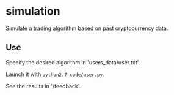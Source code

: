 # simulation
Simulate a trading algorithm based on past cryptocurrency data.

## Use
Specify the desired algorithm in 'users_data/user.txt'.

Launch it with `python2.7 code/user.py`.

See the results in '/feedback'.
